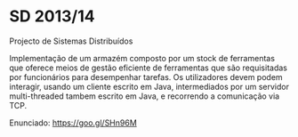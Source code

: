 # SD 2013/14
Projecto de Sistemas Distribuídos 

Implementação de um armazém composto por um stock de ferramentas que oferece meios de gestão eficiente de ferramentas que são requisitadas por funcionários para desempenhar tarefas. Os utilizadores devem podem interagir, usando um cliente escrito em Java, intermediados por um servidor multi-threaded tambem escrito em Java, e recorrendo a comunicação via TCP.

Enunciado: https://goo.gl/SHn96M
